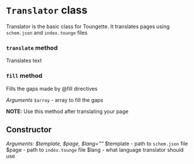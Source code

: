 # `Translator` class
Translator is the basic class for Toungette. It translates pages using `schem.json` and `index.tounge` files 

### `translate` method
Translates text

### `fill` method
Fills the gaps made by \@fill directives

*Arguments*
`$array` - array to fill the gaps

**NOTE:** Use this method after translating your page

## Constructor
*Arguments: $template, $page, $lang=""*
$template - path to `schem.json` file
$page - path to `index.tounge` file
$lang - what language translator should use
